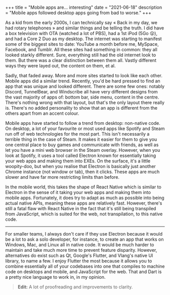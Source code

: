 +++
title = "Mobile apps are... interesting"
date = "2021-06-18"
description = "Mobile apps followed desktop apps going from bad to worse."
+++

As a kid from the early 2000s, I can technically say « Back in my day, we had rotary telephones » and similar things and be telling the truth. I did have a box television with OTA (watched a lot of PBS), had a 1st iPod (5Go :astonished:), and had a Core 2 Duo as my desktop. The internet was starting to manifest some of the biggest sites to date: YouTube a month before me, MySpace, Facebook, and Tumblr. All these sites had something in common: they all looked starkly different. Sure, everything still had the old internet look to them. But there was a clear distinction between them all. Vastly different ways they were layed out, the content on them, et al.

Sadly, that faded away. More and more sites started to look like each other. Mobile apps did a similar trend. Recently, you'd be hard pressed to find an app that was unique and looked different. There are some few ones: notably Discord, TunnelBear, and Windscribe all have very different designs from the vast majority of apps of: bottom bar, side menu, content in the centre. There's nothing wrong with that layout, but that's the only layout there really is. There's no added personality to show that an app is different from the others apart from an accent colour.

Mobile apps have started to follow a trend from desktop: non-native code. On desktop, a lot of your favourite or most used apps like Spotify and Steam run off of web technologies for the most part. This isn't necessarily a terrible thing in the case of Steam. It makes it easier for them to give you one central place to buy games and communicate with friends, as well as let you have a mini web browser in the Steam overlay. However, when you look at Spotify, it uses a tool called Electron known for essentially taking your web apps and making them into EXEs. On the surface, it's a little woopity-doo, but when you realise that Electron is basically just another Chrome instance (not window or tab), then it clicks. These apps are much slower and have far more restricting limits than before.

In the mobile world, this takes the shape of React Native which is similar to Electron in the sense of it taking your web apps and making them into mobile apps. Fortunately, it does try to adapt as much as possible into being actual native APIs, meaning these apps are relatively fast. However, there's still a fatal flaw with React Native in the fact that it's still being transpiled from JavaScript, which is suited for the web, not transpilation, to this native code.

---

For smaller teams, I always don't care if they use Electron because it would be a lot to ask a solo developer, for instance, to create an app that works on Windows, Mac, and Linux all in native code. It would be much harder to maintain and take much more time to prevent feature disparity. However, alternatives do exist such as Qt, Google's Flutter, and Vlang's native UI library, to name a few. I enjoy Flutter the most because it allows you to combine essentially all of your codebases into one that compiles to machine code on desktops and mobile, and JavaScript for the web. That and Dart is a pretty nice language to work in, in my opinion.

> **Edit:** A lot of proofreading and improvements to clarity.
